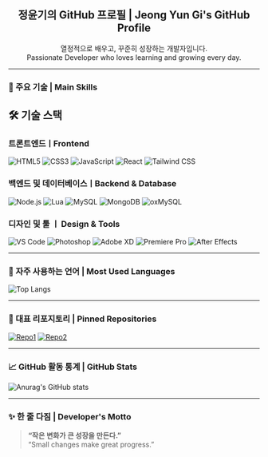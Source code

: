 <!-- README.md -->

<h2 align="center">정윤기의 GitHub 프로필 | Jeong Yun Gi's GitHub Profile</h2>

<p align="center">열정적으로 배우고, 꾸준히 성장하는 개발자입니다. <br/> Passionate Developer who loves learning and growing every day.</p>

---

### 📌 주요 기술 | Main Skills

## 🛠 기술 스택
### 트론트엔드ㅣFrontend
![HTML5](https://img.shields.io/badge/HTML5-E34F26?style=for-the-badge&logo=html5&logoColor=white)
![CSS3](https://img.shields.io/badge/CSS3-1572B6?style=for-the-badge&logo=css3&logoColor=white)
![JavaScript](https://img.shields.io/badge/JavaScript-F7DF1E?style=for-the-badge&logo=javascript&logoColor=black)
![React](https://img.shields.io/badge/React-61DAFB?style=for-the-badge&logo=react&logoColor=black)
![Tailwind CSS](https://img.shields.io/badge/Tailwind%20CSS-06B6D4?style=for-the-badge&logo=tailwindcss&logoColor=white)

### 백엔드 및 데이터베이스ㅣBackend & Database
![Node.js](https://img.shields.io/badge/Node.js-339933?style=for-the-badge&logo=node.js&logoColor=white)
![Lua](https://img.shields.io/badge/Lua-2C2D72?style=for-the-badge&logo=lua&logoColor=white)
![MySQL](https://img.shields.io/badge/MySQL-4479A1?style=for-the-badge&logo=mysql&logoColor=white)
![MongoDB](https://img.shields.io/badge/MongoDB-47A248?style=for-the-badge&logo=mongodb&logoColor=white)
![oxMySQL](https://img.shields.io/badge/oxMySQL-005C84?style=for-the-badge&logo=mysql&logoColor=white)

### 디자인 및 툴 ㅣ Design & Tools
![VS Code](https://img.shields.io/badge/VS%20Code-007ACC?style=for-the-badge&logo=visual-studio-code&logoColor=white)
![Photoshop](https://img.shields.io/badge/Photoshop-31A8FF?style=for-the-badge&logo=adobe-photoshop&logoColor=white)
![Adobe XD](https://img.shields.io/badge/Adobe%20XD-FF26BE?style=for-the-badge&logo=adobe-xd&logoColor=white)
![Premiere Pro](https://img.shields.io/badge/Premiere%20Pro-9999FF?style=for-the-badge&logo=adobe-premiere-pro&logoColor=white)
![After Effects](https://img.shields.io/badge/After%20Effects-9999FF?style=for-the-badge&logo=adobe-after-effects&logoColor=white)

---

### 🔧 자주 사용하는 언어 | Most Used Languages

![Top Langs](https://github-readme-stats.vercel.app/api/top-langs/?username=yk070201e&layout=compact&theme=tokyonight)

---

### 📂 대표 리포지토리 | Pinned Repositories

[![Repo1](https://github-readme-stats.vercel.app/api/pin/?username=yk070201e&repo=project-portfolio&theme=tokyonight)](https://github.com/yk070201e/project-portfolio)
[![Repo2](https://github-readme-stats.vercel.app/api/pin/?username=yk070201e&repo=game-ui-design&theme=tokyonight)](https://github.com/yk070201e/game-ui-design)

---

### 📈 GitHub 활동 통계 | GitHub Stats

![Anurag's GitHub stats](https://github-readme-stats.vercel.app/api?username=yk070201e&show_icons=true&theme=tokyonight)

---

### ✨ 한 줄 다짐 | Developer's Motto

> **“작은 변화가 큰 성장을 만든다.”**  
> “Small changes make great progress.”
